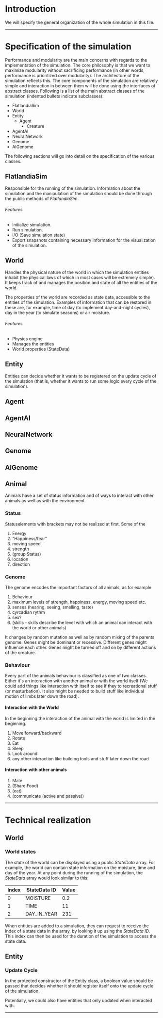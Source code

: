 # Introduction
We will specify the general organization of the whole simulation in this file.

---

# Specification of the simulation

Performance and modularity are the main concerns with regards to the implementation
of the simulation. The core philosophy is that we want to maximize modularity
without sacrificing performance (in other words, performance is prioritized over
modularity). The architecture of the simulation reflects this. The core
components of the simulation are relatively simple and interaction in between
them will be done using the interfaces of abstract classes. Following is a list
of the main abstract classes of the simulation (indented bullets indicate subclasses):

 - FlatlandiaSim
 - World
 - Entity
    - Agent
      - Creature
 - AgentAI
  - NeuralNetwork
 - Genome
 - AIGenome

The following sections will go into detail on the specification of the various
classes.

## FlatlandiaSim

Responsible for the running of the simulation. Information about the simulation
and the manipulation of the simulation should be done through the public methods of
_FlatlandiaSim_.

###### Features

 - Initialize simulation.
 - Run simulation.
 - I/O (Save simulation state)
 - Export snapshots containing necessary information for the visualization of the
simulation.

## World

Handles the physical nature of the world in which the simulation entities inhabit
(the physical laws of which in most cases will be extremely simple). It keeps track
of and manages the position and state of all the entities of the world.

The properties of the world are recorded as state data, accessible to the entities
of the simulation. Examples of information that can be restored in these are,
for example, time of day (to implement day-and-night cycles), day in the year
(to simulate seasons) or air moisture.

###### Features

 - Physics engine
 - Manages the entities
 - World properties (StateData)

## Entity

Entities can decide whether it wants to be registered on the update cycle of the
simulation (that is, whether it wants to run some logic every cycle of the simulation).



## Agent

## AgentAI

## NeuralNetwork

## Genome

## AIGenome

## Animal
Animals have a set of status information and of ways to interact with other animals as well as with the environment.

### Status
Statuselements with brackets may not be realized at first. Some of the
1. Energy
2. "Happiness/fear"
3. moving speed
4. strength
5. (group Status)
6. location
7. direction

### Genome
The genome encodes the important factors of all animals, as for example
1. Behaviour
2. maximum levels of strength, happiness, energy, moving speed etc.
2. senses (hearing, seeing, smelling, taste)
3. cyrcadian rythm
4. sex?
5. (skills - skills describe the level with which an animal can interact with the world or other animals)

It changes by random mutation as well as by random mixing of the parents genome. Genes might be dominant or recessive.
Different genes might influence each other.
Genes might be turned off and on by different actions of the creature.

### Behaviour
Every part of the animals behaviour is classified as one of two classes. Either it's an interaction with another animal or with the world itself (We could add things like interaction with itself to see if they to recreational stuff (or masturbation). It  also might be needed to build stuff like individual motion of limbs later down the road).

#### Interaction with the World
In the beginning the interaction of the animal with the world is limited in the beginning.
1. Move forward/backward
2. Rotate
3. Eat
4. Sleep
5. Look around
6. any other interaction like building tools and stuff later down the road

#### Interaction with other animals
1. Mate
2. (Share Food)
3. (eat)
4. (communicate (active and passive))

---

# Technical realization

## World

### World states

The _state_ of the world can be displayed using a public _StateData_ array. For example,
the world can contain state information on the moisture, time and day of the year.
At any point during the running of the simulation, the _StateData_ array would look
similar to this:

| Index | StateData ID | Value |
|-------|--------------|-------|
| 0     | MOISTURE     | 0.2   |
| 1     | TIME         | 11    |
| 2     | DAY_IN_YEAR  | 231   |

When entities are added to a simulation, they can request to receive the index of
a state data in the array, by looking it up using the _StateData ID_. This index
can then be used for the duration of the simulation to access the state data.

## Entity

### Update Cycle

In the protected constructor of the Entity class, a boolean value should be passed
that decides whether it should register itself onto the update cycle of the simulation.

Potentially, we could also have entities that only updated when interacted with.

---
